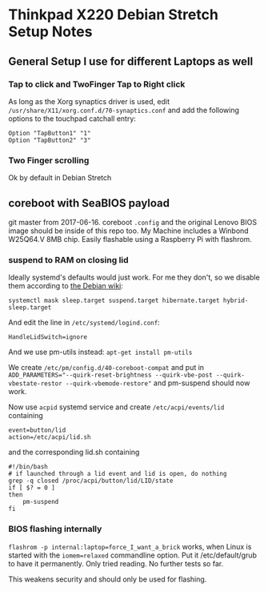 # Thinkpad X220 Debian Stretch Setup Notes

## General Setup I use for different Laptops as well

### Tap to click and TwoFinger Tap to Right click
As long as the Xorg synaptics driver is used, edit
`/usr/share/X11/xorg.conf.d/70-synaptics.conf` and add the following options to
the touchpad catchall entry:

    Option "TapButton1" "1"
    Option "TapButton2" "3"

### Two Finger scrolling
Ok by default in Debian Stretch

## coreboot with SeaBIOS payload
git master from 2017-06-16. coreboot `.config` and the original Lenovo BIOS image
should be inside of this repo too. My Machine
includes a Winbond W25Q64.V 8MB chip. Easily flashable using a Raspberry Pi with
flashrom.

### suspend to RAM on closing lid
Ideally systemd's defaults would just work. For me they don't, so we disable them
according to [the Debian wiki](https://wiki.debian.org/Suspend):

    systemctl mask sleep.target suspend.target hibernate.target hybrid-sleep.target

And edit the line in `/etc/systemd/logind.conf`:

    HandleLidSwitch=ignore

And we use pm-utils instead: `apt-get install pm-utils`

We create `/etc/pm/config.d/40-coreboot-compat` and put in
`ADD_PARAMETERS="--quirk-reset-brightness --quirk-vbe-post --quirk-vbestate-restor --quirk-vbemode-restore"`
and pm-suspend should now work.

Now use `acpid` systemd service and create `/etc/acpi/events/lid` containing

    event=button/lid
    action=/etc/acpi/lid.sh

and the corresponding lid.sh containing

    #!/bin/bash
    # if launched through a lid event and lid is open, do nothing
    grep -q closed /proc/acpi/button/lid/LID/state
    if [ $? = 0 ]
    then
    	pm-suspend
    fi

### BIOS flashing internally
`flashrom -p internal:laptop=force_I_want_a_brick` works, when Linux is started with
the `iomem=relaxed` commandline option. Put it /etc/default/grub to have it permanently.
Only tried reading. No further tests so far.

This weakens security and should only be used for flashing.
